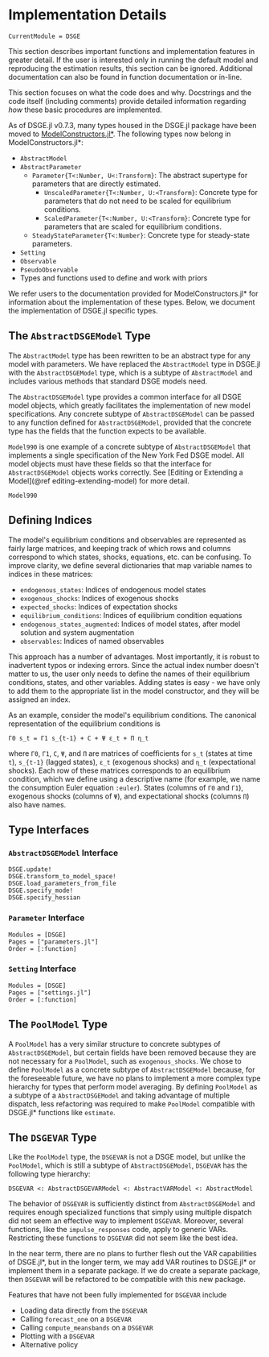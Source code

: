 # Implementation Details

```@meta
CurrentModule = DSGE
```

This section describes important functions and implementation features in
greater detail. If the user is interested only in running the default model and
reproducing the estimation results, this section can be ignored. Additional documentation
can also be found in function documentation or in-line.

This section focuses on what the code does and why. Docstrings and the code itself
(including comments) provide detailed information regarding *how* these basic
procedures are implemented.

As of DSGE.jl v0.7.3, many types housed in the DSGE.jl package have been moved to
[ModelConstructors.jl*](https://github.com/FRBNY-DSGE/ModelConstructors.jl).
The following types now belong in ModelConstructors.jl*:

- `AbstractModel`
- `AbstractParameter`
    - `Parameter{T<:Number, U<:Transform}`: The abstract supertype for
      parameters that are directly estimated.
        - `UnscaledParameter{T<:Number, U:<Transform}`: Concrete type for
          parameters that do not need to be scaled for equilibrium conditions.
        - `ScaledParameter{T<:Number, U:<Transform}`: Concrete type for
          parameters that are scaled for equilibrium conditions.
    - `SteadyStateParameter{T<:Number}`: Concrete type for steady-state
      parameters.
- `Setting`
- `Observable`
- `PseudoObservable`
- Types and functions used to define and work with priors

We refer users to the documentation provided for ModelConstructors.jl*
for information about the implementation of these types. Below, we
document the implementation of DSGE.jl specific types.


## The `AbstractDSGEModel` Type

The `AbstractModel` type has been rewritten to be an abstract type
for any model with parameters. We have replaced
the `AbstractModel` type in DSGE.jl with the `AbstractDSGEModel` type, which
is a subtype of `AbstractModel` and includes various methods that standard
DSGE models need.

The `AbstractDSGEModel` type provides a common interface for all DSGE model objects,
which greatly facilitates the implementation of new model specifications. Any
concrete subtype of `AbstractDSGEModel` can be passed to any function defined for
`AbstractDSGEModel`, provided that the concrete type has the fields that the
function expects to be available.

`Model990` is one example of a concrete subtype of `AbstractDSGEModel` that
implements a single specification of the New York Fed DSGE model. All model
objects must have these fields so that the interface for `AbstractDSGEModel` objects
works correctly.  See [Editing or Extending a Model](@ref
editing-extending-model) for more detail.

```@docs
Model990
```

## Defining Indices

The model's equilibrium conditions and observables are represented as fairly
large matrices, and keeping track of which rows and columns correspond to which
states, shocks, equations, etc. can be confusing. To improve clarity, we define
several dictionaries that map variable names to indices in these matrices:

- `endogenous_states`: Indices of endogenous model states
- `exogenous_shocks`: Indices of exogenous shocks
- `expected_shocks`: Indices of expectation shocks
- `equilibrium_conditions`: Indices of equilibrium condition equations
- `endogenous_states_augmented`: Indices of model states, after model solution
  and system augmentation
- `observables`:  Indices of named observables

This approach has a number of advantages. Most importantly, it is robust to
inadvertent typos or indexing errors. Since the actual index number doesn't
matter to us, the user only needs to define the names of their equilibrium
conditions, states, and other variables. Adding states is easy - we have only to
add them to the appropriate list in the model constructor, and they will be
assigned an index.

As an example, consider the model's equilibrium conditions. The canonical
representation of the equilibrium conditions is

```
Γ0 s_t = Γ1 s_{t-1} + C + Ψ ε_t + Π η_t
```

where `Γ0`, `Γ1`, `C`, `Ψ`, and `Π` are matrices of coefficients for `s_t`
(states at time `t`), `s_{t-1}` (lagged states), `ε_t` (exogenous shocks) and
`η_t` (expectational shocks). Each row of these matrices corresponds to an
equilibrium condition, which we define using a descriptive name (for example, we
name the consumption Euler equation `:euler`). States (columns of `Γ0` and
`Γ1`), exogenous shocks (columns of `Ψ`), and expectational shocks (columns
`Π`) also have names.


## Type Interfaces

### `AbstractDSGEModel` Interface

```@docs
DSGE.update!
DSGE.transform_to_model_space!
DSGE.load_parameters_from_file
DSGE.specify_mode!
DSGE.specify_hessian
```

### `Parameter` Interface

```@autodocs
Modules = [DSGE]
Pages = ["parameters.jl"]
Order = [:function]
```

### `Setting` Interface

```@autodocs
Modules = [DSGE]
Pages = ["settings.jl"]
Order = [:function]
```


## The `PoolModel` Type

A `PoolModel` has a very similar structure to concrete subtypes of `AbstractDSGEModel`, but certain
fields have been removed because they are not necessary for a `PoolModel`, such as `exogenous_shocks`.
We chose to define `PoolModel` as a concrete subtype of `AbstractDSGEModel` because, for the foreseeable
future, we have no plans to implement a more complex type hierarchy for types that perform
model averaging. By defining `PoolModel` as a subtype of a `AbstractDSGEModel` and taking advantage
of multiple dispatch, less refactoring was required to make `PoolModel` compatible with DSGE.jl*
functions like `estimate`.

## The `DSGEVAR` Type

Like the `PoolModel` type, the `DSGEVAR` is not a DSGE model, but unlike the `PoolModel`,
which is still a subtype of `AbstractDSGEModel`, `DSGEVAR` has the following type hierarchy:

```
DSGEVAR <: AbstractDSGEVARModel <: AbstractVARModel <: AbstractModel
```

The behavior of `DSGEVAR` is sufficiently distinct from `AbstractDSGEModel` and requires
enough specialized functions that simply using multiple dispatch did not seem an effective
way to implement `DSGEVAR`. Moreover, several functions, like the `impulse_responses` code,
apply to generic VARs. Restricting these functions to `DSGEVAR` did not seem like the best idea.

In the near term, there are no plans to further flesh out the VAR capabilities of DSGE.jl*, but
in the longer term, we may add VAR routines to DSGE.jl* or implement them in a separate package.
If we do create a separate package, then `DSGEVAR` will be refactored to be compatible
with this new package.

Features that have not been fully implemented for `DSGEVAR` include

- Loading data directly from the `DSGEVAR`
- Calling `forecast_one` on a `DSGEVAR`
- Calling `compute_meansbands` on a `DSGEVAR`
- Plotting with a `DSGEVAR`
- Alternative policy

